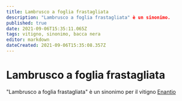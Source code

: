 ```yaml
---
title: Lambrusco a foglia frastagliata
description: "Lambrusco a foglia frastagliata" è un sinonimo.
published: true
date: 2021-09-06T15:35:11.065Z
tags: vitigno, sinonimo, bacca nera
editor: markdown
dateCreated: 2021-09-06T15:35:08.357Z
---
```


# Lambrusco a foglia frastagliata
"Lambrusco a foglia frastagliata" è un sinonimo per il vitigno [Enantio](/vitigni/bacca-nera/enantio)